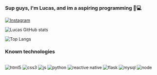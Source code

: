 ### Sup guys, I'm Lucas, and im a aspiring programming 👋💻

[![Instagram](https://img.shields.io/badge/Instagram-E4405F?style=for-the-badge&logo=instagram&logoColor=white)](https://www.instagram.com/ouro_lusca/)

![Lucas GitHub stats](https://github-readme-stats.vercel.app/api?username=LucasOuroC&show_icons=true&theme=radical) 

![Top Langs](https://github-readme-stats.vercel.app/api/top-langs/?username=LucasOuroC&hide_progress=true)

### Known technologies
<div style="display: inline_block"></br>
  <img aling="center" alt="html5" src="https://img.shields.io/badge/HTML5-E34F26?style=for-the-badge&logo=html5&logoColor=white">
  <img aling="center" alt="css3" src="https://img.shields.io/badge/CSS3-1572B6?style=for-the-badge&logo=css3&logoColor=white">
  <img aling="center" alt="js" src="https://img.shields.io/badge/JavaScript-323330?style=for-the-badge&logo=javascript&logoColor=F7DF1E">
  <img aling="center" alt="python" src="https://img.shields.io/badge/Python-14354C?style=for-the-badge&logo=python&logoColor=white">
  <img aling="center" alt="reactive native" src="https://img.shields.io/badge/React_Native-20232A?style=for-the-badge&logo=react&logoColor=61DAFB">
  <img aling="center" alt="flask" src="https://img.shields.io/badge/Flask-000000?style=for-the-badge&logo=flask&logoColor=white">
  <img aling="center" alt="mysql" src="https://img.shields.io/badge/MySQL-00000F?style=for-the-badge&logo=mysql&logoColor=white">
  <img aling="center" alt="node" src="https://img.shields.io/badge/Node.js-43853D?style=for-the-badge&logo=node.js&logoColor=white">
</div>
